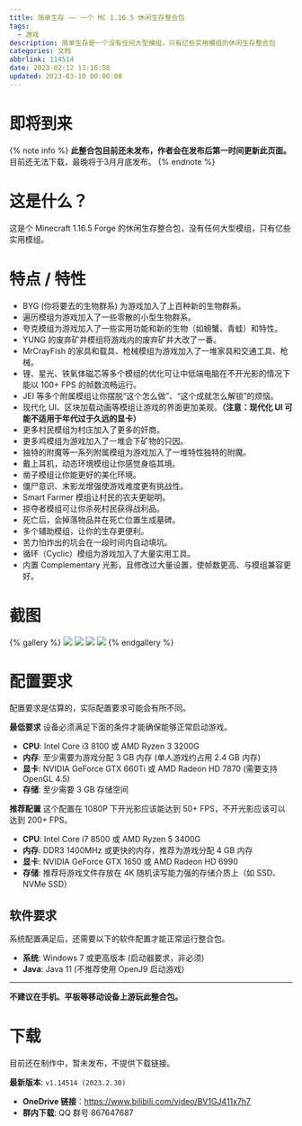 ```yaml
---
title: 简单生存 —— 一个 MC 1.16.5 休闲生存整合包
tags:
  - 游戏
description: 简单生存是一个没有任何大型模组，只有亿些实用模组的休闲生存整合包
categories: 文档
abbrlink: 114514
date: 2023-02-12 13:16:58
updated: 2023-03-10 00:00:00
---
```


# 即将到来
{% note info %}
**此整合包目前还未发布，作者会在发布后第一时间更新此页面。**
目前还无法下载，最晚将于3月月底发布。
{% endnote %}

# 这是什么？
这是个 Minecraft 1.16.5 Forge 的休闲生存整合包，没有任何大型模组，只有亿些实用模组。

# 特点 / 特性
* BYG (你将要去的生物群系) 为游戏加入了上百种新的生物群系。
* 遍历模组为游戏加入了一些零散的小型生物群系。
* 夸克模组为游戏加入了一些实用功能和新的生物（如螃蟹、青蛙）和特性。
* YUNG 的废弃矿井模组将游戏内的废弃矿井大改了一番。
* MrCrayFish 的家具和载具、枪械模组为游戏加入了一堆家具和交通工具、枪械。
* 锂、星光、铁氧体磁芯等多个模组的优化可让中低端电脑在不开光影的情况下能以 100+ FPS 的帧数流畅运行。
* JEI 等多个附属模组让你摆脱“这个怎么做”、“这个成就怎么解锁”的烦恼。
* 现代化 UI、区块加载动画等模组让游戏的界面更加美观。**（注意：现代化 UI 可能不适用于年代过于久远的显卡）**
* 更多村民模组为村庄加入了更多的奸商。
* 更多鸡模组为游戏加入了一堆会下矿物的只因。
* 独特的附魔等一系列附属模组为游戏加入了一堆特性独特的附魔。
* 戴上耳机，动态环境模组让你感觉身临其境。
* 凿子模组让你能更好的美化环境。
* 僵尸意识、末影龙增强使游戏难度更有挑战性。
* Smart Farmer 模组让村民的农夫更聪明。
* 掠夺者模组可让你杀死村民获得战利品。
* 死亡后，会掉落物品并在死亡位置生成墓碑。
* 多个辅助模组，让你的生存更便利。
* 苦力怕炸出的坑会在一段时间内自动填坑。
* 循环（Cyclic）模组为游戏加入了大量实用工具。
* 内置 Complementary 光影，且修改过大量设置，使帧数更高、与模组兼容更好。

# 截图
{% gallery %}
![](/images/2023/02/2023-02-18_08.40.32.jpg)
![](/images/2023/02/2023-02-18_08.41.03.jpg)
![](/images/2023/02/2023-02-18_08.41.23.jpg)
![](/images/2023/02/2023-02-18_08.42.20.jpg)
{% endgallery %}

# 配置要求
配置要求是估算的，实际配置要求可能会有所不同。

**最低要求**
设备必须满足下面的条件才能确保能够正常启动游戏。

* **CPU**: Intel Core i3 8100 或 AMD Ryzen 3 3200G
* **内存**: 至少需要为游戏分配 3 GB 内存 (单人游戏约占用 2.4 GB 内存)
* **显卡**: NVIDIA GeForce GTX 660Ti 或 AMD Radeon HD 7870 (需要支持 OpenGL 4.5)
* **存储**: 至少需要 3 GB 存储空间

**推荐配置**
这个配置在 1080P 下开光影应该能达到 50+ FPS，不开光影应该可以达到 200+ FPS。

* **CPU**: Intel Core i7 8500 或 AMD Ryzen 5 3400G
* **内存**: DDR3 1400MHz 或更快的内存，推荐为游戏分配 4 GB 内存
* **显卡**: NVIDIA GeForce GTX 1650 或 AMD Radeon HD 6990
* **存储**: 推荐将游戏文件存放在 4K 随机读写能力强的存储介质上（如 SSD、NVMe SSD）

## 软件要求
系统配置满足后，还需要以下的软件配置才能正常运行整合包。

* **系统**: Windows 7 或更高版本 (启动器要求，非必须)
* **Java**: Java 11 (不推荐使用 OpenJ9 启动游戏)

---

**不建议在手机、平板等移动设备上游玩此整合包。**

# 下载
目前还在制作中，暂未发布，不提供下载链接。

**最新版本**: `v1.14514 (2023.2.30)`

* **OneDrive 链接**：https://www.bilibili.com/video/BV1GJ411x7h7
* **群内下载**: QQ 群号 867647687